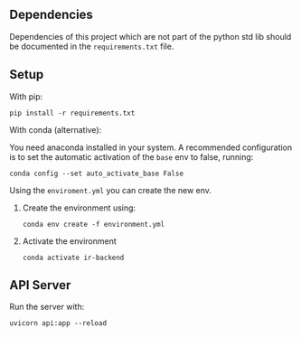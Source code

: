 ## Dependencies
Dependencies of this project which are not part of the python std lib should be documented in the `requirements.txt` file.

## Setup
With pip:

```
pip install -r requirements.txt
```

With conda (alternative):

You need anaconda installed in your system. A recommended configuration
is to set the automatic activation of the `base` env to false,
running:

```
conda config --set auto_activate_base False
```

Using the `enviroment.yml` you can create the new env.

1. Create the environment using:
   ```
   conda env create -f environment.yml
   ```
2. Activate the environment
   ```
   conda activate ir-backend
   ```

## API Server

Run the server with:

```
uvicorn api:app --reload
```
